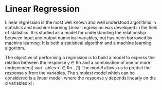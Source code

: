 
# Linear Regression
Linear regression is the most well known and well understood algorithms in statistics and machine learning.Linear regression was developed in the field of statistics. It is studied as a model for understanding the relationship between input and output numerical variables, but has been borrowed by machine learning. It is both a statistical algorithm and a machine learning algorithm.

The objective of performing a regression is to build a model to express the relation between the response y ∈ Rn and a combination of one or more (independent) vari- ables xi ∈ Rn . [1] The model allows us to predict the response y from the variables. The simplest model which can be considered is a linear model, where the response y depends linearly on the d variables xi :

